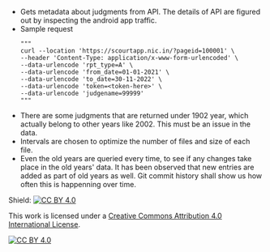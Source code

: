 * Gets metadata about judgments from API. The details of API are figured out by inspecting the android app traffic.
* Sample request
    ```
    """
    curl --location 'https://scourtapp.nic.in/?pageid=100001' \
    --header 'Content-Type: application/x-www-form-urlencoded' \
    --data-urlencode 'rpt_type=A' \
    --data-urlencode 'from_date=01-01-2021' \
    --data-urlencode 'to_date=30-11-2022' \
    --data-urlencode 'token=<token-here>' \
    --data-urlencode 'judgename=99999'
    """
    ```
* There are some judgments that are returned under 1902 year, which actually belong to other years like 2002. This must be an issue in the data.
* Intervals are chosen to optimize the number of files and size of each file.
* Even the old years are queried every time, to see if any changes take place in the old years' data. It has been observed that new entries are added as part of old years as well. Git commit history shall show us how often this is happenning over time.


Shield: [![CC BY 4.0][cc-by-shield]][cc-by]

This work is licensed under a
[Creative Commons Attribution 4.0 International License][cc-by].

[![CC BY 4.0][cc-by-image]][cc-by]

[cc-by]: http://creativecommons.org/licenses/by/4.0/
[cc-by-image]: https://i.creativecommons.org/l/by/4.0/88x31.png
[cc-by-shield]: https://img.shields.io/badge/License-CC%20BY%204.0-lightgrey.svg

